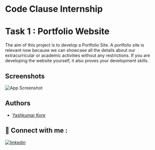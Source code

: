 
# Code Clause Internship

# Task 1 : Portfolio Website

The aim of this project is to develop a Portfolio Site. A portfolio site is relevant now because we can showcase all the details about our extracurricular or academic activities without any restrictions. If you are developing the website yourself, it also proves your development skills.
    



## Screenshots

![App Screenshot](https://user-images.githubusercontent.com/91341397/234942197-b2c22e6a-3711-4de3-bf0d-a23e9b7fdf29.png)




## Authors

- [Yashkumar Kore](https://github.com/yashyk123)


## 🔗 Connect with me : 

[![linkedin](https://img.shields.io/badge/linkedin-0A66C2?style=for-the-badge&logo=linkedin&logoColor=white)](https://www.linkedin.com/in/yash-kore-96645b219/)

